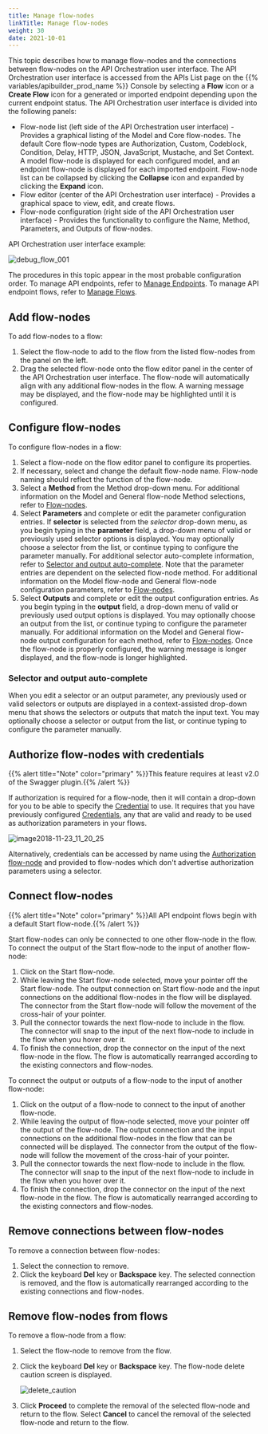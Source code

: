```yaml
---
title: Manage flow-nodes
linkTitle: Manage flow-nodes
weight: 30
date: 2021-10-01
---
```


This topic describes how to manage flow-nodes and the connections between flow-nodes on the API Orchestration user interface. The API Orchestration user interface is accessed from the APIs List page on the {{% variables/apibuilder_prod_name %}} Console by selecting a **Flow** icon or a **Create Flow** icon for a generated or imported endpoint depending upon the current endpoint status. The API Orchestration user interface is divided into the following panels:

* Flow-node list (left side of the API Orchestration user interface) - Provides a graphical listing of the Model and Core flow-nodes. The default Core flow-node types are Authorization, Custom, Codeblock, Condition, Delay, HTTP, JSON, JavaScript, Mustache, and Set Context. A model flow-node is displayed for each configured model, and an endpoint flow-node is displayed for each imported endpoint. Flow-node list can be collapsed by clicking the **Collapse** icon and expanded by clicking the **Expand** icon.
* Flow editor (center of the API Orchestration user interface) - Provides a graphical space to view, edit, and create flows.
* Flow-node configuration (right side of the API Orchestration user interface) - Provides the functionality to configure the Name, Method, Parameters, and Outputs of flow-nodes.

API Orchestration user interface example:

![debug_flow_001](/Images/debug_flow_001.png)

The procedures in this topic appear in the most probable configuration order. To manage API endpoints, refer to [Manage Endpoints](/docs/developer_guide/flows/manage_endpoints/). To manage API endpoint flows, refer to [Manage Flows](/docs/developer_guide/flows/manage_flows/).

## Add flow-nodes

To add flow-nodes to a flow:

1. Select the flow-node to add to the flow from the listed flow-nodes from the panel on the left.
1. Drag the selected flow-node onto the flow editor panel in the center of the API Orchestration user interface. The flow-node will automatically align with any additional flow-nodes in the flow. A warning message may be displayed, and the flow-node may be highlighted until it is configured.

## Configure flow-nodes

To configure flow-nodes in a flow:

1. Select a flow-node on the flow editor panel to configure its properties.
1. If necessary, select and change the default flow-node name. Flow-node naming should reflect the function of the flow-node.
1. Select a **Method** from the Method drop-down menu. For additional information on the Model and General flow-node Method selections, refer to [Flow-nodes](/docs/developer_guide/flows/flow-nodes/).
1. Select **Parameters** and complete or edit the parameter configuration entries. If **selector** is selected from the _selector_ drop-down menu, as you begin typing in the **parameter** field, a drop-down menu of valid or previously used selector options is displayed. You may optionally choose a selector from the list, or continue typing to configure the parameter manually. For additional selector auto-complete information, refer to [Selector and output auto-complete](#selector-and-output-auto-complete). Note that the parameter entries are dependent on the selected flow-node method. For additional information on the Model flow-node and General flow-node configuration parameters, refer to [Flow-nodes](/docs/developer_guide/flows/flow-nodes/).
1. Select **Outputs** and complete or edit the output configuration entries. As you begin typing in the **output** field, a drop-down menu of valid or previously used output options is displayed. You may optionally choose an output from the list, or continue typing to configure the parameter manually. For additional information on the Model and General flow-node output configuration for each method, refer to [Flow-nodes](/docs/developer_guide/flows/flow-nodes/). Once the flow-node is properly configured, the warning message is longer displayed, and the flow-node is longer highlighted.

### Selector and output auto-complete

When you edit a selector or an output parameter, any previously used or valid selectors or outputs are displayed in a context-assisted drop-down menu that shows the selectors or outputs that match the input text. You may optionally choose a selector or output from the list, or continue typing to configure the parameter manually.

## Authorize flow-nodes with credentials

{{% alert title="Note" color="primary" %}}This feature requires at least v2.0 of the Swagger plugin.{{% /alert %}}

If authorization is required for a flow-node, then it will contain a drop-down for you to be able to specify the [Credential](/docs/developer_guide/credentials/) to use. It requires that you have previously configured [Credentials](/docs/developer_guide/credentials/), any that are valid and ready to be used as authorization parameters in your flows.

![image2018-11-23_11_20_25](/Images/image2018_11_23_11_20_25.png)

Alternatively, credentials can be accessed by name using the [Authorization flow-node](/docs/developer_guide/flows/flow-nodes/authorization_flow-node/) and provided to flow-nodes which don't advertise authorization parameters using a selector.

## Connect flow-nodes

{{% alert title="Note" color="primary" %}}All API endpoint flows begin with a default Start flow-node.{{% /alert %}}

Start flow-nodes can only be connected to one other flow-node in the flow. To connect the output of the Start flow-node to the input of another flow-node:

1. Click on the Start flow-node.
1. While leaving the Start flow-node selected, move your pointer off the Start flow-node. The output connection on Start flow-node and the input connections on the additional flow-nodes in the flow will be displayed. The connector from the Start flow-node will follow the movement of the cross-hair of your pointer.
1. Pull the connector towards the next flow-node to include in the flow. The connector will snap to the input of the next flow-node to include in the flow when you hover over it.
1. To finish the connection, drop the connector on the input of the next flow-node in the flow. The flow is automatically rearranged according to the existing connectors and flow-nodes.

To connect the output or outputs of a flow-node to the input of another flow-node:

1. Click on the output of a flow-node to connect to the input of another flow-node.
1. While leaving the output of flow-node selected, move your pointer off the output of the flow-node. The output connection and the input connections on the additional flow-nodes in the flow that can be connected will be displayed. The connector from the output of the flow-node will follow the movement of the cross-hair of your pointer.
1. Pull the connector towards the next flow-node to include in the flow. The connector will snap to the input of the next flow-node to include in the flow when you hover over it.
1. To finish the connection, drop the connector on the input of the next flow-node in the flow. The flow is automatically rearranged according to the existing connectors and flow-nodes.

## Remove connections between flow-nodes

To remove a connection between flow-nodes:

1. Select the connection to remove.
1. Click the keyboard **Del** key or **Backspace** key. The selected connection is removed, and the flow is automatically rearranged according to the existing connections and flow-nodes.

## Remove flow-nodes from flows

To remove a flow-node from a flow:

1. Select the flow-node to remove from the flow.
1. Click the keyboard **Del** key or **Backspace** key. The flow-node delete caution screen is displayed.

    ![delete_caution](/Images/delete_caution.png)
1. Click **Proceed** to complete the removal of the selected flow-node and return to the flow. Select **Cancel** to cancel the removal of the selected flow-node and return to the flow.
